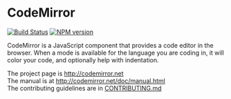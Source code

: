 # CodeMirror

[![Build Status](https://secure.travis-ci.org/marijnh/CodeMirror.png?branch=master)](http://travis-ci.org/marijnh/CodeMirror)
[![NPM version](https://badge.fury.io/js/codemirror.png)](http://badge.fury.io/js/codemirror)

CodeMirror is a JavaScript component that provides a code editor in
the browser. When a mode is available for the language you are coding
in, it will color your code, and optionally help with indentation.

The project page is http://codemirror.net  
The manual is at http://codemirror.net/doc/manual.html  
The contributing guidelines are in [CONTRIBUTING.md](https://github.com/marijnh/CodeMirror/blob/master/CONTRIBUTING.md)

